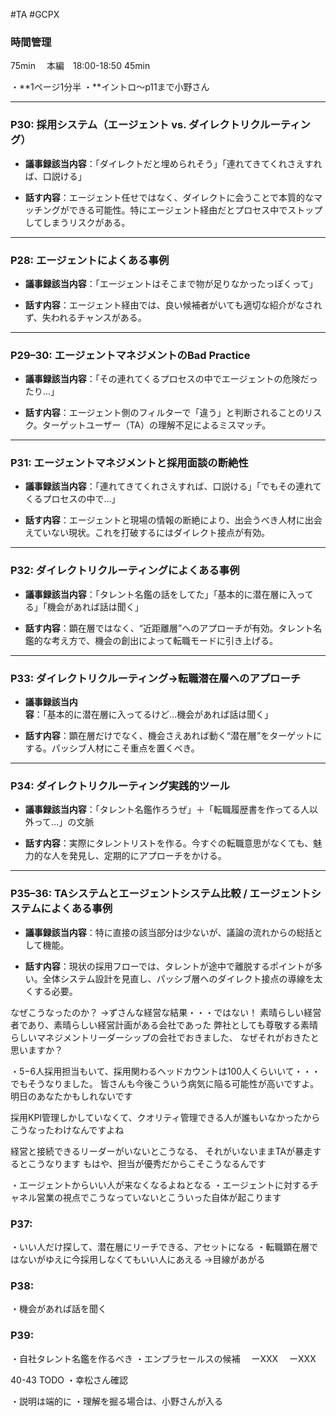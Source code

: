 #TA #GCPX


### 時間管理
75min　
本編　18:00-18:50
45min

・**1ページ1分半
・**イントロ〜p11まで小野さん


---


### **P30: 採用システム（エージェント vs. ダイレクトリクルーティング）**

- **議事録該当内容**：「ダイレクトだと埋められそう」「連れてきてくれさえすれば、口説ける」
    
- **話す内容**：エージェント任せではなく、ダイレクトに会うことで本質的なマッチングができる可能性。特にエージェント経由だとプロセス中でストップしてしまうリスクがある。
    

---

### **P28: エージェントによくある事例**

- **議事録該当内容**：「エージェントはそこまで物が足りなかったっぽくって」
    
- **話す内容**：エージェント経由では、良い候補者がいても適切な紹介がなされず、失われるチャンスがある。
    

---

### **P29–30: エージェントマネジメントのBad Practice**

- **議事録該当内容**：「その連れてくるプロセスの中でエージェントの危険だったり…」
    
- **話す内容**：エージェント側のフィルターで「違う」と判断されることのリスク。ターゲットユーザー（TA）の理解不足によるミスマッチ。
    

---

### **P31: エージェントマネジメントと採用面談の断絶性**

- **議事録該当内容**：「連れてきてくれさえすれば、口説ける」「でもその連れてくるプロセスの中で…」
    
- **話す内容**：エージェントと現場の情報の断絶により、出会うべき人材に出会えていない現状。これを打破するにはダイレクト接点が有効。
    

---

### **P32: ダイレクトリクルーティングによくある事例**

- **議事録該当内容**：「タレント名鑑の話をしてた」「基本的に潜在層に入ってる」「機会があれば話は聞く」
    
- **話す内容**：顕在層ではなく、“近距離層”へのアプローチが有効。タレント名鑑的な考え方で、機会の創出によって転職モードに引き上げる。
    

---

### **P33: ダイレクトリクルーティング→転職潜在層へのアプローチ**

- **議事録該当内容**：「基本的に潜在層に入ってるけど…機会があれば話は聞く」
    
- **話す内容**：顕在層だけでなく、機会さえあれば動く“潜在層”をターゲットにする。パッシブ人材にこそ重点を置くべき。
    

---

### **P34: ダイレクトリクルーティング実践的ツール**

- **議事録該当内容**：「タレント名鑑作ろうぜ」＋「転職履歴書を作ってる人以外って…」の文脈
    
- **話す内容**：実際にタレントリストを作る。今すぐの転職意思がなくても、魅力的な人を発見し、定期的にアプローチをかける。
    

---

### **P35–36: TAシステムとエージェントシステム比較 / エージェントシステムによくある事例**

- **議事録該当内容**：特に直接の該当部分は少ないが、議論の流れからの総括として機能。
    
- **話す内容**：現状の採用フローでは、タレントが途中で離脱するポイントが多い。全体システム設計を見直し、パッシブ層へのダイレクト接点の導線を太くする必要。

なぜこうなったのか？
→ずさんな経営な結果・・・ではない！
素晴らしい経営者であり、素晴らしい経営計画がある会社であった
弊社としても尊敬する素晴らしいマネジメントリーダーシップの会社でおきました、
なぜそれがおきたと思いますか？


・5−6人採用担当もいて、採用関わるヘッドカウントは100人くらいいて・・・
でもそうなりました。
皆さんも今後こういう病気に陥る可能性が高いですよ。
明日のあなたかもしれないです

採用KPI管理しかしていなくて、クオリティ管理できる人が誰もいなかったからこうなったわけなんですよね

経営と接続できるリーダーがいないとこうなる、
それがいないままTAが暴走するとこうなります
もはや、担当が優秀だからこそこうなるんです

・エージェントからいい人が来なくなるよねとなる
・エージェントに対するチャネル営業の視点でこうなっていないとこういった自体が起こります


### P37:
・いい人だけ探して、潜在層にリーチできる、アセットになる
・転職顕在層ではないがゆえに今採用しなくてもいい人にあえる
→目線があがる

### P38:
・機会があれば話を聞く

### P39:
・自社タレント名鑑を作るべき
・エンプラセールスの候補
　ーXXX
　ーXXX


40-43
TODO
・幸松さん確認


・説明は端的に
・理解を掘る場合は、小野さんが入る